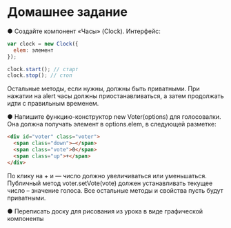 # Домашнее задание
●	Создайте компонент «Часы» (Clock).
Интерфейс:
```js
var clock = new Clock({
  elem: элемент
});

clock.start(); // старт
clock.stop(); // стоп
```
Остальные методы, если нужны, должны быть приватными.
При нажатии на alert часы должны приостанавливаться, а затем продолжать идти с правильным временем.

●	Напишите функцию-конструктор new Voter(options) для голосовалки. Она должна получать элемент в options.elem, в следующей разметке:
```html
<div id="voter" class="voter">
  <span class="down">—</span>
  <span class="vote">0</span>
  <span class="up">+</span>
</div>
```
По клику на + и — число должно увеличиваться или уменьшаться.
Публичный метод voter.setVote(vote) должен устанавливать текущее число – значение голоса.
Все остальные методы и свойства пусть будут приватными.

●	Переписать доску для рисования из урока в виде графической компоненты

